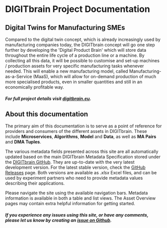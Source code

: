 # DIGITbrain Project Documentation

## Digital Twins for Manufacturing SMEs

Compared to the digital twin concept, which is already increasingly used by
manufacturing companies today, the DIGITbrain concept will go one step further
by developing the 'Digital Product Brain' which will store data throughout the
entire life cycle of a production line or a machine. By collecting all this data,
it will be possible to customise and set-up machines / production assets for very
specific manufacturing tasks whenever needed. This will enable a new manufacturing
model, called Manufacturing-as-a-Service (MaaS), which will allow for on-demand
production of much more specialised products, even in smaller quantities and still
in an economically profitable way.

##### For full project details visit [digitbrain.eu](https://digitbrain.eu/).

## About this documentation

The primary aim of this documentation is to serve as a point of reference for
providers and consumers of the different assets in DIGITbrain. These include
**Microservices**, **Algorithms**, **Model** and **Data**, as well as
**MA Pairs** and **DMA Tuples**.

The various metadata fields presented across this site are all automatically
updated based on the main DIGITbrain Metadata Specification stored under the
[DIGITbrain GitHub](https://github.com/DIGITbrain/digitbrain.github.io). They
are up-to-date with the very latest development version. For the latest stable
version, check the [GitHub Releases](https://github.com/DIGITbrain/digitbrain.github.io/releases)
page. Both versions are available as *.xlsx* Excel files, and can be used by
experiment partners who need to provide metadata values describing their applications.

Please navigate the site using the available navigation bars. Metadata information
is available in both a table and list views. The Asset Overview pages may contain
extra helpful information for getting started.

##### If you experience any issues using this site, or have any comments, please let us know by creating an [issue on Github](https://github.com/DIGITbrain/digitbrain.github.io/issues/new).